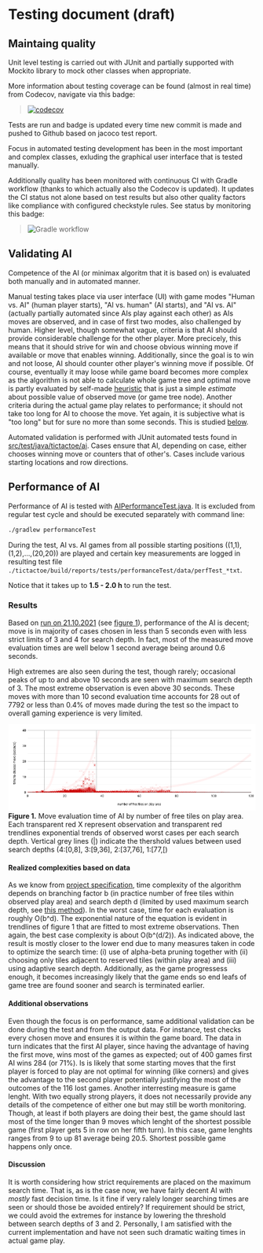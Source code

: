# Testing document (draft)

## Maintaing quality 
Unit level testing is carried out with JUnit and partially supported with Mockito library to mock other classes when appropriate. 

More information about testing coverage can be found (almost in real time) from Codecov, navigate via this badge:

> [![codecov](https://codecov.io/gh/toniramo/tic-tac-toe/branch/main/graph/badge.svg?token=08l4tRIjI8)](https://codecov.io/gh/toniramo/tic-tac-toe)

Tests are run and badge is updated every time new commit is made and pushed to Github based on jacoco test report.

Focus in automated testing development has been in the most important and complex classes, exluding the graphical user interface that is tested manually.

Additionally quality has been monitored with continuous CI with Gradle workflow (thanks to which actually also the Codecov is updated). It updates the CI status not alone based on test results but also other quality factors like compliance with configured checkstyle rules. See status by monitoring this badge: 
> ![Gradle workflow](https://github.com/toniramo/tic-tac-toe/actions/workflows/gradle.yml/badge.svg)

## Validating AI
Competence of the AI (or minimax algoritm that it is based on) is evaluated both manually and in automated manner. 

Manual testing takes place via user interface (UI) with game modes "Human vs. AI" (human player starts), "AI vs. human" (AI starts), and "AI vs. AI" (actually partially automated since AIs play against each other) as AIs moves are observed, and in case of first two modes, also challenged by human. Higher level, though somewhat vague, criteria is that AI should provide considerable challenge for the other player. More precicely, this means that it should strive for win and choose obvious winning move if available or move that enables winning. Additionally, since the goal is to win and not loose, AI should counter other player's winning move if possible. Of course, eventually it may loose while game board becomes more complex as the algorithm is not able to calculate whole game tree and optimal move is partly evaluated by self-made [heuristic](https://github.com/toniramo/tic-tac-toe/blob/951a5f7fa3ccbc18bea8dac81f3d9b42b89210a0/tic-tac-toe/src/main/java/tictactoe/ai/AlphaBetaMoveChooser.java#L326) that is just a simple _estimate_ about possible value of observed move (or game tree node). Another criteria during the actual game play relates to performance; it should not take too long for AI to choose the move. Yet again, it is subjective what is "too long" but for sure no more than some seconds. This is studied [below](#perforance-of-ai). 

Automated validation is performed with JUnit automated tests found in [src/test/java/tictactoe/ai](https://github.com/toniramo/tic-tac-toe/tree/main/tic-tac-toe/src/test/java/tictactoe/ai). Cases ensure that AI, depending on case, either chooses winning move or counters that of other's. Cases include various starting locations and row directions. 

## Performance of AI

Performance of AI is tested with [AIPerformanceTest.java](https://github.com/toniramo/tic-tac-toe/blob/main/tic-tac-toe/src/test/java/tictactoe/ai/AIPerformanceTest.java). It is excluded from regular test cycle and should be executed separately with command line:
```sh
./gradlew performanceTest
```
During the test, AI vs. AI games from all possible starting positions ((1,1),(1,2),...,(20,20)) are played and certain key measurements are logged in resulting test file `./tictactoe/build/reports/tests/performanceTest/data/perfTest_*txt`.

Notice that it takes up to **1.5 - 2.0 h** to run the test.

### Results

Based on [run on 21.10.2021](./test_data/performance_test_20211021.txt) (see [figure 1](#figure1)), performance of the AI is decent; move is in majority of cases chosen in less than 5 seconds even with less strict limits of 3 and 4 for search depth. In fact, most of the measured move evaluation times are well below 1 second average being around 0.6 seconds. 

High extremes are also seen during the test, though rarely; occasional peaks of up to and above 10 seconds are seen with maximum search depth of 3. The most extreme observation is even above 30 seconds. These moves with more than 10 second evaluation time accounts for 28 out of 7792 or less than 0.4% of moves made during the test so the impact to overall gaming experience is very limited.

![result](./test_data/performance_test_20211021_2.png)
<a name="figure1"></a>
**Figure 1.** Move evaluation time of AI by number of free tiles on play area. Each transparent red X represent observation and transparent red trendlines exponential trends of observed worst cases per each search depth. Vertical grey lines (|) indicate the thershold values between used search depths (4:\[0,8\], 3:\[9,36\], 2:\[37,76\], 1:\[77,\[)

#### Realized complexities based on data

As we know from [project specification](https://github.com/toniramo/tic-tac-toe/blob/main/documentation/project_specification.md#expected-time-and-space-complexities-of-the-program), time complexity of the algorithm depends on branching factor b (in practice number of free tiles within observed play area) and search depth d (limited by used maximum search depth, see [this method](https://github.com/toniramo/tic-tac-toe/blob/179c57bc7a7026f39a7717c85384f284690b3620/tic-tac-toe/src/main/java/tictactoe/ai/AlphaBetaMoveChooser.java#L132)). In the worst case, time for each evaluation is roughly O(b^d). The exponential nature of the equation is evident in trendlines of figure 1 that are fitted to most extreme observations. Then again, the best case complexity is about O(b^(d/2)). As indicated above, the result is mostly closer to the lower end due to many measures taken in code to optimize the search time: 
(i) use of alpha-beta pruning together with 
(ii) choosing only tiles adjacent to reserved tiles (within play area) and
(iii) using adaptive search depth. Additionally, as the game progressess enough, it becomes increasingly likely that the game ends so end leafs of game tree are found sooner and search is terminated earlier.

#### Additional observations

Even though the focus is on performance, same additional validation can be done during the test and from the output data. For instance, test checks every chosen move and ensures it is within the game board. The data in turn indicates that the first AI player, since having the advantage of having the first move, wins most of the games as expected; out of 400 games first AI wins 284 (or 71%). Is is likely that some starting moves that the first player is forced to play are not optimal for winning (like corners) and gives the advantage to the second player potentially justifying the most of the outcomes of the 116 lost games. Another interresting measure is game lenght. With two equally strong players, it does not necessarily provide any details of the competence of either one but may still be worth monitoring. Though, at least if both players are doing their best, the game should last most of the time longer than 9 moves which lenght of the shortest possible game (first player gets 5 in row on her fifth turn). In this case, game lenghts ranges from 9 to up 81 average being 20.5. Shortest possible game happens only once.

#### Discussion

It is worth considering how strict requirements are placed on the maximum search time. That is, as is the case now, we have fairly decent AI with _mostly_ fast decision time. Is it fine if very ralely longer searching times are seen or should those be avoided entirely? If requirement should be strict, we could avoid the extremes for instance by lowering the threshold between search depths of 3 and 2. Personally, I am satisfied with the current implementation and have not seen such dramatic waiting times in actual game play.
